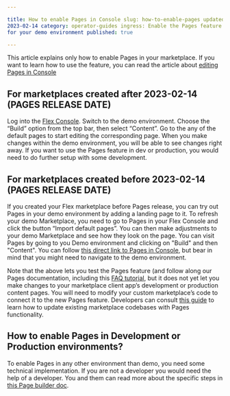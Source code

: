 ```yaml
---

title: How to enable Pages in Console slug: how-to-enable-pages updated:
2023-02-14 category: operator-guides ingress: Enable the Pages feature
for your demo environment published: true

---
```


This article explains only how to enable Pages in your marketplace. If
you want to learn how to use the feature, you can read the article about
[editing Pages in Console](https://www.sharetribe.com/docs/operator-guides/how-to-edit-pages-in-console/)

## For marketplaces created after 2023-02-14 (PAGES RELEASE DATE)

Log into the [Flex Console](https://flex-console.sharetribe.com/).
Switch to the demo environment. Choose the “Build” option from the top
bar, then select “Content”. Go to the any of the default pages to start
editing the corresponding page. When you make changes within the demo
environment, you will be able to see changes right away. If you want to
use the Pages feature in dev or production, you would need to do further
setup with some development.

## For marketplaces created before 2023-02-14 (PAGES RELEASE DATE)

If you created your Flex marketplace before Pages release, you can try
out Pages in your demo environment by adding a landing page to it. To
refresh your demo Marketplace, you need to go to Pages in your Flex
Console and click the button “Import default pages”. You can then make
adjustments to your demo Marketplace and see how they look on the page.
You can visit Pages by going to you Demo environment and clicking on
"Build" and then "Content". You can follow
[this direct link to Pages in Console](https://flex-console.sharetribe.com/content/pages/),
but bear in mind that you might need to navigate to the demo
environment.

Note that the above lets you test the Pages feature (and follow along
our Pages documentation, including this
[FAQ tutorial](https://www.sharetribe.com/docs/operator-guides/how-to-create-an-faq-page/),
but it does not yet let you make changes to your marketplace client
app’s development or production content pages. You will need to modify
your custom marketplace’s code to connect it to the new Pages feature.
Developers can consult
[this guide](https://www.sharetribe.com/docs/ftw/page-builder/#how-to-take-pages-into-use-if-you-are-using-an-older-version-of-ftw)
to learn how to update existing marketplace codebases with Pages
functionality.

## How to enable Pages in Development or Production environments?

To enable Pages in any other environment than demo, you need some
technical implementation. If you are not a developer you would need the
help of a developer. You and them can read more about the specific steps
in
[this Page builder doc](https://www.sharetribe.com/docs/ftw/page-builder/#how-to-take-pages-into-use-if-you-are-using-an-older-version-of-ftw).
